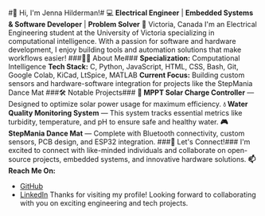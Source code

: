 #👋 Hi, I'm Jenna Hilderman!#
💻 **Electrical Engineer** | **Embedded Systems & Software Developer** | **Problem Solver**
📍 Victoria, Canada
I'm an Electrical Engineering student at the University of Victoria specializing in computational intelligence. With a passion for software and hardware development, I enjoy building tools and automation solutions that make workflows easier!
###👩‍💻 About Me###
**Specialization:** Computational Intelligence
**Tech Stack:** C, Python, JavaScript, HTML, CSS, Bash, Git, Google Colab, KiCad, LtSpice, MATLAB
**Current Focus:** Building custom sensors and hardware-software integration for projects like the StepMania Dance Mat
###🛠 Notable Projects###
**🔋 MPPT Solar Charge Controller** — Designed to optimize solar power usage for maximum efficiency.
**💧 Water Quality Monitoring System** — This system tracks essential metrics like turbidity, temperature, and pH to ensure safe and healthy water.
**🎮 StepMania Dance Mat** — Complete with Bluetooth connectivity, custom sensors, PCB design, and ESP32 integration.
###🚀 Let's Connect!###
I'm excited to connect with like-minded individuals and collaborate on open-source projects, embedded systems, and innovative hardware solutions.
**📫 Reach Me On:**
- [GitHub](https://github.com/jennahilderman)  
- [LinkedIn](https://www.linkedin.com/in/jennahilderman/) 
Thanks for visiting my profile! Looking forward to collaborating with you on exciting engineering and tech projects.

